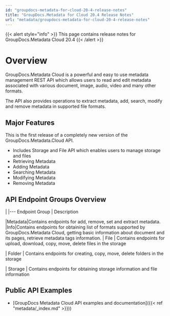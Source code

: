 ```yaml
---
id: "groupdocs-metadata-for-cloud-20-4-release-notes"
title: "GroupDocs.Metadata for Cloud 20.4 Release Notes"
url: "metadata/groupdocs-metadata-for-cloud-20-4-release-notes"
---
```


{{< alert style="info" >}}
This page contains release notes for GroupDocs.Metadata Cloud 20.4
{{< /alert >}}

# Overview #

GroupDocs.Metadata Cloud is a powerful and easy to use metadata management REST API which allows users to read and edit metadata associated with various document, image, audio, video and many other formats.


The API also provides operations to extract metadata, add, search, modify and remove metadata in supported file formats.

## Major Features ##

This is the first release of a completely new version of the GroupDocs.Metadata.Cloud API.



* Includes Storage and File API which enables users to manage storage and files
* Retrieving Metadata
* Adding Metadata
* Searching Metadata
* Modifying Metadata
* Removing Metadata


## API Endpoint Groups Overview ##

|
|---
Endpoint Group
|
Description

|Metadata|Contains endpoints for add, remove, set and extract metadata.
|Info|Contains endpoints for obtaining list of formats supported by GroupDocs.Metadata Cloud, getting basic information about document and its pages, retrieve metadata tags information.
|
File
|
Contains endpoints for upload, download, copy, move, delete files in the storage

|
Folder
|
Contains endpoints for creating, copy, move, delete folders in the storage

|
Storage
|
Contains endpoints for obtaining storage information and file information


## Public API Examples ##

* [GroupDocs Metadata Cloud API examples and documentation]({{< ref "metadata/_index.md" >}}))
